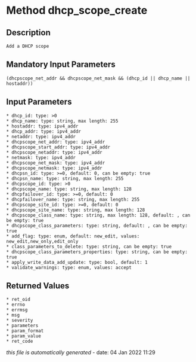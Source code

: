 # Method dhcp_scope_create

## Description
	Add a DHCP scope

## Mandatory Input Parameters
	(dhcpscope_net_addr && dhcpscope_net_mask && (dhcp_id || dhcp_name || hostaddr))

## Input Parameters
	* dhcp_id: type: >0
	* dhcp_name: type: string, max length: 255
	* hostaddr: type: ipv4_addr
	* dhcp_addr: type: ipv4_addr
	* netaddr: type: ipv4_addr
	* dhcpscope_net_addr: type: ipv4_addr
	* dhcpscope_start_addr: type: ipv4_addr
	* dhcpscope_netaddr: type: ipv4_addr
	* netmask: type: ipv4_addr
	* dhcpscope_net_mask: type: ipv4_addr
	* dhcpscope_netmask: type: ipv4_addr
	* dhcpsn_id: type: >=0, default: 0, can be empty: true
	* dhcpsn_name: type: string, max length: 255
	* dhcpscope_id: type: >0
	* dhcpscope_name: type: string, max length: 128
	* dhcpfailover_id: type: >=0, default: 0
	* dhcpfailover_name: type: string, max length: 255
	* dhcpscope_site_id: type: >=0, default: 0
	* dhcpscope_site_name: type: string, max length: 128
	* dhcpscope_class_name: type: string, max length: 128, default: , can be empty: true
	* dhcpscope_class_parameters: type: string, default: , can be empty: true
	* add_flag: type: enum, default: new_edit, values: new_edit,new_only,edit_only
	* class_parameters_to_delete: type: string, can be empty: true
	* dhcpscope_class_parameters_properties: type: string, can be empty: true
	* apply_write_data_add_update: type: bool, default: 1
	* validate_warnings: type: enum, values: accept

## Returned Values
	* ret_oid
	* errno
	* errmsg
	* msg
	* severity
	* parameters
	* param_format
	* param_value
	* ret_code


*this file is automatically generated* - date: 04 Jan 2022 11:29